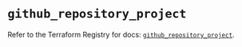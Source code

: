 # `github_repository_project`

Refer to the Terraform Registry for docs: [`github_repository_project`](https://registry.terraform.io/providers/integrations/github/5.45.0/docs/resources/repository_project).
